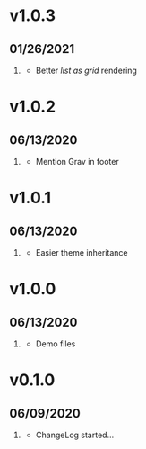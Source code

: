 # v1.0.3
##  01/26/2021

1. [](#improved)
    * Better _list as grid_ rendering

# v1.0.2
##  06/13/2020

1. [](#new)
    * Mention Grav in footer

# v1.0.1
##  06/13/2020

1. [](#new)
    * Easier theme inheritance

# v1.0.0
##  06/13/2020

1. [](#new)
    * Demo files

# v0.1.0
##  06/09/2020

1. [](#new)
    * ChangeLog started...
